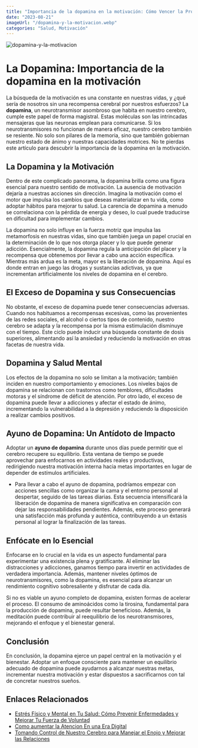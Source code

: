 ```yaml
---
title: "Importancia de la dopamina en la motivación: Cómo Vencer la Procrastinación"
date: "2023-08-21"
imageUrl: "/dopamina-y-la-motivacion.webp"
categories: "Salud, Motivación"
---
```


![dopamina-y-la-motivacion](/importancia-de-la-dopamina-en-la-motivación.webp)

# La Dopamina: Importancia de la dopamina en la motivación

La búsqueda de la motivación es una constante en nuestras vidas, y ¿qué sería de nosotros sin una recompensa cerebral por nuestros esfuerzos? La **dopamina**, un neurotransmisor asombroso que habita en nuestro cerebro, cumple este papel de forma magistral. Estas moléculas son las intrincadas mensajeras que las neuronas emplean para comunicarse. Si los neurotransmisores no funcionan de manera eficaz, nuestro cerebro también se resiente. No solo son pilares de la memoria, sino que también gobiernan nuestro estado de ánimo y nuestras capacidades motrices. No te pierdas este artículo para descubrir la importancia de la dopamina en la motivación.

## La Dopamina y la Motivación

Dentro de este complicado panorama, la dopamina brilla como una figura esencial para nuestro sentido de motivación. La ausencia de motivación dejaría a nuestras acciones sin dirección. Imagina la motivación como el motor que impulsa los cambios que deseas materializar en tu vida, como adoptar hábitos para mejorar tu salud. La carencia de dopamina a menudo se correlaciona con la pérdida de energía y deseo, lo cual puede traducirse en dificultad para implementar cambios.

La dopamina no solo influye en la fuerza motriz que impulsa las metamorfosis en nuestras vidas, sino que también juega un papel crucial en la determinación de lo que nos otorga placer y lo que puede generar adicción. Esencialmente, la dopamina regula la anticipación del placer y la recompensa que obtenemos por llevar a cabo una acción específica. Mientras más ardua es la meta, mayor es la liberación de dopamina. Aquí es donde entran en juego las drogas y sustancias adictivas, ya que incrementan artificialmente los niveles de dopamina en el cerebro.

## El Exceso de Dopamina y sus Consecuencias

No obstante, el exceso de dopamina puede tener consecuencias adversas. Cuando nos habituamos a recompensas excesivas, como las provenientes de las redes sociales, el alcohol o ciertos tipos de contenido, nuestro cerebro se adapta y la recompensa por la misma estimulación disminuye con el tiempo. Este ciclo puede inducir una búsqueda constante de dosis superiores, alimentando así la ansiedad y reduciendo la motivación en otras facetas de nuestra vida.

## Dopamina y Salud Mental

Los efectos de la dopamina no solo se limitan a la motivación; también inciden en nuestro comportamiento y emociones. Los niveles bajos de dopamina se relacionan con trastornos como temblores, dificultades motoras y el síndrome de déficit de atención. Por otro lado, el exceso de dopamina puede llevar a adicciones y afectar el estado de ánimo, incrementando la vulnerabilidad a la depresión y reduciendo la disposición a realizar cambios positivos.

## Ayuno de Dopamina: Un Antídoto de Impacto

Adoptar un **ayuno de dopamina** durante unos días puede permitir que el cerebro recupere su equilibrio. Esta ventana de tiempo se puede aprovechar para enfocarnos en actividades reales y productivas, redirigiendo nuestra motivación interna hacia metas importantes en lugar de depender de estímulos artificiales.

- Para llevar a cabo el ayuno de dopamina, podríamos empezar con acciones sencillas como organizar la cama y el entorno personal al despertar, seguido de las tareas diarias. Esta secuencia intensificará la liberación de dopamina de manera significativa en comparación con dejar las responsabilidades pendientes. Además, este proceso generará una satisfacción más profunda y auténtica, contribuyendo a un éxtasis personal al lograr la finalización de las tareas.

## Enfócate en lo Esencial

Enfocarse en lo crucial en la vida es un aspecto fundamental para experimentar una existencia plena y gratificante. Al eliminar las distracciones y adicciones, ganamos tiempo para invertir en actividades de verdadera importancia. Además, mantener niveles óptimos de neurotransmisores, como la dopamina, es esencial para alcanzar un rendimiento cognitivo sobresaliente y disfrutar de cada día.

Si no es viable un ayuno completo de dopamina, existen formas de acelerar el proceso. El consumo de aminoácidos como la tirosina, fundamental para la producción de dopamina, puede resultar beneficioso. Además, la meditación puede contribuir al reequilibrio de los neurotransmisores, mejorando el enfoque y el bienestar general.

## Conclusión

En conclusión, la dopamina ejerce un papel central en la motivación y el bienestar. Adoptar un enfoque consciente para mantener un equilibrio adecuado de dopamina puede ayudarnos a alcanzar nuestras metas, incrementar nuestra motivación y estar dispuestos a sacrificarnos con tal de concretar nuestros sueños.

## Enlaces Relacionados

- [Estrés Físico y Mental en Tu Salud: Cómo Prevenir Enfermedades y Mejorar Tu Fuerza de Voluntad](https://abelardo.blog/posts/estres-fisico-y-mental)
- [Como aumentar la Atencion En una Era Digital](https://abelardo.blog/posts/aumentar-la-atencion)
- [Tomando Control de Nuestro Cerebro para Manejar el Enojo y Mejorar las Relaciones](https://abelardo.blog/posts/manejar-el-enojo)

